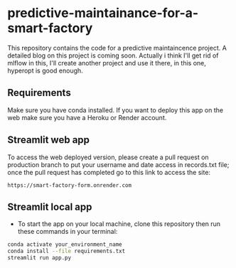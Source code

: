 # predictive-maintainance-for-a-smart-factory
This repository contains the code for a predictive maintaincence project. A detailed blog on this project is coming soon. Actually i think I'll get rid of mlflow in this, I'll create another project and use it there, in this one, hyperopt is good enough.


## Requirements
Make sure you have conda installed. If you want to deploy this app on the web make sure you have a Heroku or Render account.





## Streamlit web app

To access the web deployed version, please create a pull request on production branch to put your username and date access in records.txt file; once the pull request has completed go to this link to access the site:
```
https://smart-factory-form.onrender.com
```

## Streamlit local app
- To start the  app on your local machine, clone this repository then run these commands in your terminal:
```bash
conda activate your_environment_name
conda install --file requirements.txt
streamlit run app.py
```

